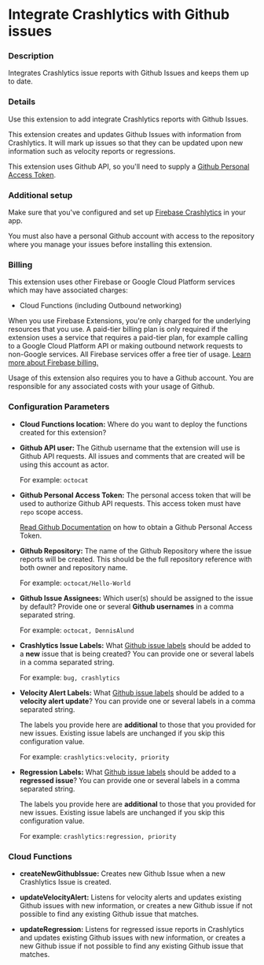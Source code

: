 # Integrate Crashlytics with Github issues

### Description

Integrates Crashlytics issue reports with Github Issues and keeps them up to date.

### Details

Use this extension to add integrate Crashlytics reports with Github Issues.

This extension creates and updates Github Issues with information from Crashlytics. It will mark up issues
so that they can be updated upon new information such as velocity reports or regressions.

This extension uses Github API, so you'll need to supply a
[Github Personal Access Token](https://help.github.com/en/github/authenticating-to-github/creating-a-personal-access-token-for-the-command-line).

### Additional setup

Make sure that you've configured and set up [Firebase Crashlytics](https://firebase.google.com/docs/crashlytics) in your app.

You must also have a personal Github account with access to the repository where you manage your issues before installing this extension.

### Billing

This extension uses other Firebase or Google Cloud Platform services which may have associated charges:

- Cloud Functions (including Outbound networking)

When you use Firebase Extensions, you're only charged for the underlying resources that you use. A paid-tier billing plan is only required if the extension uses a service that requires a paid-tier plan, for example calling to a Google Cloud Platform API or making outbound network requests to non-Google services. All Firebase services offer a free tier of usage. [Learn more about Firebase billing.](https://firebase.google.com/pricing)

Usage of this extension also requires you to have a Github account. You are responsible for any associated costs with your usage of Github.

### Configuration Parameters

- **Cloud Functions location:** Where do you want to deploy the functions created for this extension?

- **Github API user:** The Github username that the extension will use is Github API requests. All issues and comments that are created will be using this account as actor.

  For example: `octocat`

- **Github Personal Access Token:** The personal access token that will be used to authorize Github API requests. This access token must have `repo` scope access.

  [Read Github Documentation](https://help.github.com/en/github/authenticating-to-github/creating-a-personal-access-token-for-the-command-line)
  on how to obtain a Github Personal Access Token.

- **Github Repository:** The name of the Github Repository where the issue reports will be created. This should be the full repository reference with both owner and repository name.

  For example: `octocat/Hello-World`

- **Github Issue Assignees:** Which user(s) should be assigned to the issue by default? Provide one or several **Github usernames** in a comma separated string.

  For example: `octocat, DennisAlund`

- **Crashlytics Issue Labels:** What [Github issue labels](https://help.github.com/en/github/managing-your-work-on-github/about-labels)
  should be added to a **new** issue that is being created?
  You can provide one or several labels in a comma separated string.

  For example: `bug, crashlytics`

- **Velocity Alert Labels:** What [Github issue labels](https://help.github.com/en/github/managing-your-work-on-github/about-labels)
  should be added to a **velocity alert update**? You can provide one or several labels
  in a comma separated string.

  The labels you provide here are **additional** to those that you provided for new issues. Existing issue labels are unchanged if you skip this configuration value.

  For example: `crashlytics:velocity, priority`

- **Regression Labels:** What [Github issue labels](https://help.github.com/en/github/managing-your-work-on-github/about-labels)
  should be added to a **regressed issue**? You can provide one or several labels in a comma separated string.

  The labels you provide here are **additional** to those that you provided for new issues. Existing issue labels are unchanged if you skip this configuration value.

  For example: `crashlytics:regression, priority`

### Cloud Functions

- **createNewGithubIssue:** Creates new Github Issue when a new Crashlytics Issue is created.

- **updateVelocityAlert:** Listens for velocity alerts and updates existing Github issues with new information, or creates a new Github issue if not possible to find any existing Github issue that matches.

- **updateRegression:** Listens for regressed issue reports in Crashlytics and updates existing Github issues with new information, or creates a new Github issue if not possible to find any existing Github issue that matches.
